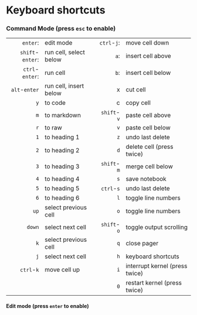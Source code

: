 # Keyboard shortcuts

### Command Mode (press `esc` to enable)
|  |  |  |  |
|-----------:|:------------|------------:|:----------|
|`enter`: |edit mode | `ctrl`-`j`: | move cell down|     
|`shift`-`enter`: | run cell, select below | `a`: | insert cell above |
|`ctrl`-`enter`: | run cell | `b`: | insert cell below |
|`alt`-`enter`| run cell, insert below | x | cut cell |
|`y` | to code| c | copy cell |
|`m` | to markdown | `shift`-`v` | paste cell above  |
|`r` | to raw | `v` | paste cell below|
|`1` | to heading 1 | `z` | undo last delete |
|`2` | to heading 2 | `d` | delete cell (press twice) |
|`3` | to heading 3 | `shift`-`m` | merge cell below |
|`4` | to heading 4 | `s` | save notebook |
|`5` | to heading 5 | `ctrl`-`s` | undo last delete |
|`6` | to heading 6 | `l` | toggle line numbers |
|`up` | select previous cell | `o` | toggle line numbers |
|`down` | select next cell | `shift`-`o` | toggle output scrolling |
|`k` | select previous cell | `q` | close pager |
|`j` | select next cell | `h` | keyboard shortcuts |
| `ctrl`-`k` | move cell up| `i` | interrupt kernel (press twice) |
| | | `0` | restart kernel (press twice) |

#### Edit mode (press `enter` to enable)



